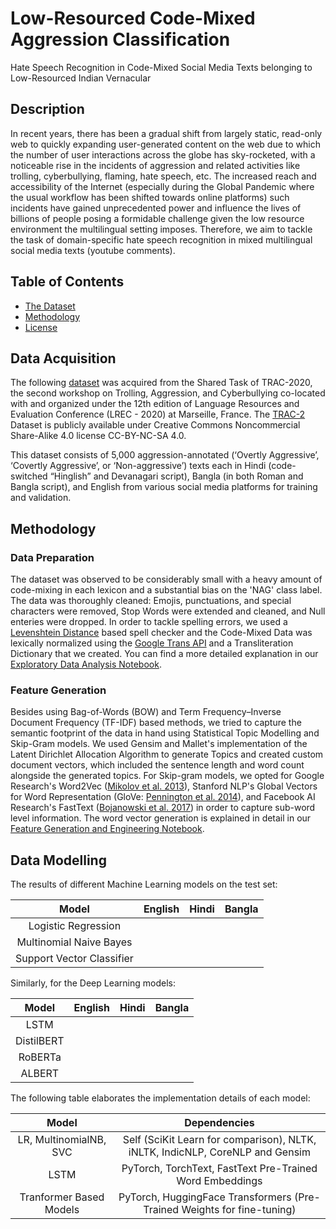 # Low-Resourced Code-Mixed Aggression Classification
Hate Speech Recognition in Code-Mixed Social Media Texts belonging to Low-Resourced Indian Vernacular

## Description
In recent years, there has been a gradual shift from largely static, read-only web to quickly expanding user-generated content on the web due to which the number of user interactions across the globe has sky-rocketed, with a noticeable rise in the incidents of aggression and related activities like trolling, cyberbullying, flaming, hate speech, etc. The increased reach and accessibility of the Internet (especially during the Global Pandemic where the usual workflow has been shifted towards online platforms) such incidents have gained unprecedented power and influence the lives of billions of people posing a formidable challenge given the low resource environment the multilingual setting imposes. Therefore, we aim to tackle the task of domain-specific hate speech recognition in mixed multilingual social media texts (youtube comments).

## Table of Contents
  * [The Dataset](#Data-Acquisition)
  * [Methodology](#Methodology)
  * [License](#license)

## Data Acquisition
The following [dataset](#Data) was acquired from the Shared Task of TRAC-2020, the second workshop on Trolling, Aggression, and Cyberbullying co-located with and organized under the 12th edition of Language Resources and Evaluation Conference (LREC - 2020) at Marseille, France. The [TRAC-2](https://sites.google.com/view/trac2/shared-task) Dataset is publicly available under Creative Commons Noncommercial Share-Alike 4.0 license CC-BY-NC-SA 4.0.

This dataset consists of 5,000 aggression-annotated (‘Overtly Aggressive’, ‘Covertly Aggressive’, or ‘Non-aggressive’) texts each in Hindi (code-switched “Hinglish” and Devanagari script), Bangla (in both Roman and Bangla script), and English from various social media platforms for training and validation.

## Methodology
### Data Preparation
The dataset was observed to be considerably small with a heavy amount of code-mixing in each lexicon and a substantial bias on the 'NAG' class label. The data was thoroughly cleaned: Emojis, punctuations, and special characters were removed, Stop Words were extended and cleaned, and Null enteries were dropped. In order to tackle spelling errors, we used a [Levenshtein Distance](https://en.wikipedia.org/wiki/Levenshtein_distance) based spell checker and the Code-Mixed Data was lexically normalized using the [Google Trans API](https://py-googletrans.readthedocs.io/en/latest/) and a Transliteration Dictionary that we created. You can find a more detailed explanation in our [Exploratory Data Analysis Notebook](#EDA,-Data-Visualization,-and-Feature-Engineering.ipynb).

### Feature Generation
Besides using Bag-of-Words (BOW) and Term Frequency–Inverse Document Frequency (TF-IDF) based methods, we tried to capture the semantic footprint of the data in hand using Statistical Topic Modelling and Skip-Gram models. We used Gensim and Mallet's implementation of the Latent Dirichlet Allocation Algorithm to generate Topics and created custom document vectors, which included the sentence length and word count alongside the generated topics. For Skip-gram models, we opted for Google Research's Word2Vec ([Mikolov et al. 2013](https://arxiv.org/pdf/1301.3781.pdf)), Stanford NLP's Global Vectors for Word Representation (GloVe: [Pennington et al. 2014](https://nlp.stanford.edu/pubs/glove.pdf)), and Facebook AI Research's FastText ([Bojanowski et al. 2017](https://arxiv.org/pdf/1607.04606.pdf)) in order to capture sub-word level information. The word vector generation is explained in detail in our [Feature Generation and Engineering Notebook](#EDA,-Data-Visualization,-and-Feature-Engineering.ipynb).

## Data Modelling
The results of different Machine Learning models on the test set:

|           Model           | English | Hindi | Bangla |
|:-------------------------:|:-------:|:-----:|:------:|
|    Logistic Regression    |         |       |        |
|  Multinomial Naive Bayes  |         |       |        |
| Support Vector Classifier |         |       |        |

Similarly, for the Deep Learning models:

|    Model   | English | Hindi | Bangla |
|:----------:|:-------:|:-----:|:------:|
|    LSTM    |         |       |        |
| DistilBERT |         |       |        |
|   RoBERTa  |         |       |        |
|   ALBERT   |         |       |        |

The following table elaborates the implementation details of each model:

|          Model          |                                  Dependencies                                 |
|:-----------------------:|:-----------------------------------------------------------------------------:|
| LR, MultinomialNB, SVC  | Self (SciKit Learn for comparison), NLTK, iNLTK, IndicNLP, CoreNLP and Gensim |
|           LSTM          |            PyTorch, TorchText, FastText Pre-Trained Word Embeddings           |
| Tranformer Based Models |    PyTorch, HuggingFace Transformers (Pre-Trained Weights for fine-tuning)    |


